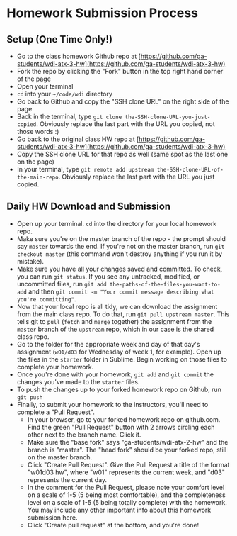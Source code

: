 # Homework Submission Process

## Setup (One Time Only!)
- Go to the class homework Github repo at [https://github.com/ga-students/wdi-atx-3-hw](https://github.com/ga-students/wdi-atx-3-hw)
- Fork the repo by clicking the "Fork" button in the top right hand corner of the page
- Open your terminal
- `cd` into your `~/code/wdi` directory
- Go back to Github and copy the "SSH clone URL" on the right side of the page
- Back in the terminal, type `git clone the-SSH-clone-URL-you-just-copied`. Obviously replace the last part with the URL you copied, not those words :)
- Go back to the original class HW repo at [https://github.com/ga-students/wdi-atx-3-hw](https://github.com/ga-students/wdi-atx-3-hw)
- Copy the SSH clone URL for that repo as well (same spot as the last one on the page)
- In your terminal, type `git remote add upstream the-SSH-clone-URL-of-the-main-repo`. Obviously replace the last part with the URL you just copied.

## Daily HW Download and Submission
- Open up your terminal. `cd` into the directory for your local homework repo.
- Make sure you're on the master branch of the repo - the prompt should say `master` towards the end. If you're not on the master branch, run `git checkout master` (this command won't destroy anything if you run it by mistake).
- Make sure you have all your changes saved and committed. To check, you can run `git status`. If you see any untracked, modified, or uncommitted files, run `git add the-paths-of-the-files-you-want-to-add` and then `git commit -m "Your commit message describing what you're committing"`.
- Now that your local repo is all tidy, we can download the assignment from the main class repo. To do that, run `git pull upstream master`. This tells git to `pull` (`fetch` and `merge` together) the assignment from the `master` branch of the `upstream` repo, which in our case is the shared class repo.
- Go to the folder for the appropriate week and day of that day's assignment (`w01/d03` for Wednesday of week 1, for example). Open up the files in the `starter` folder in Sublime. Begin working on those files to complete your homework.
- Once you're done with your homework, `git add` and `git commit` the changes you've made to the `starter` files.
- To push the changes up to your forked homework repo on Github, run `git push`
- Finally, to submit your homework to the instructors, you'll need to complete a "Pull Request".
    - In your browser, go to your forked homework repo on github.com. Find the green "Pull Request" button with 2 arrows circling each other next to the branch name. Click it.
    - Make sure the "base fork" says "ga-students/wdi-atx-2-hw" and the branch is "master". The "head fork" should be your forked repo, still on the master branch.
    - Click "Create Pull Request". Give the Pull Request a title of the format "w01d03 hw", where "w01" represents the current week, and "d03" represents the current day.
    - In the comment for the Pull Request, please note your comfort level on a scale of 1-5 (5 being most comfortable), and the completeness level on a scale of 1-5 (5 being totally complete) with the homework. You may include any other important info about this homework submission here.
    - Click "Create pull request" at the bottom, and you're done!
